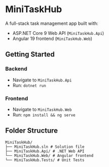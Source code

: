 # MiniTaskHub

A full-stack task management app built with:

- ASP.NET Core 9 Web API (`MiniTaskHub.Api`)
- Angular 19 frontend (`MiniTaskHub.Web`)

## Getting Started

### Backend
- Navigate to `MiniTaskHub.Api`
- Run: `dotnet run`

### Frontend
- Navigate to `MiniTaskHub.Web`
- Run: `npm install && ng serve`

## Folder Structure
```
MiniTaskHub/ 
├── MiniTaskHub.sln # Solution file 
├── MiniTaskHub.Api/ # .NET Web API 
└── MiniTaskHub.Web/ # Angular frontend
└── MiniTaskHub.Tests/ # Unit Tests
```

